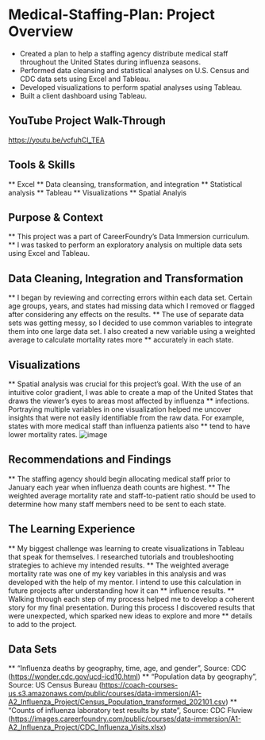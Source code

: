 # Medical-Staffing-Plan: Project Overview
* Created a plan to help a staffing agency distribute medical staff throughout the United States during influenza seasons.
* Performed data cleansing and statistical analyses on U.S. Census and CDC data sets using Excel and Tableau.
* Developed visualizations to perform spatial analyses using Tableau.
* Built a client dashboard using Tableau.

## YouTube Project Walk-Through
https://youtu.be/vcfuhCl_TEA

## Tools & Skills
** Excel
** Data cleansing, transformation, and integration
** Statistical analysis
** Tableau
** Visualizations
** Spatial Analyis

## Purpose & Context
** This project was a part of CareerFoundry’s Data Immersion curriculum. 
** I was tasked to perform an exploratory analysis on multiple data sets using Excel and Tableau.

## Data Cleaning, Integration and Transformation
** I began by reviewing and correcting errors within each data set. Certain age groups, years, and states had missing data which I removed or flagged after considering any effects on the results.
** The use of separate data sets was getting messy, so I decided to use common variables to integrate them into one large data set. I also created a new variable using a weighted average to calculate mortality rates more 
** accurately in each state.

## Visualizations
** Spatial analysis was crucial for this project’s goal. With the use of an intuitive color gradient, I was able to create a map of the United States that draws the viewer’s eyes to areas most affected by influenza 
** infections. Portraying multiple variables in one visualization helped me uncover insights that were not easily identifiable from the raw data. For example, states with more medical staff than influenza patients also 
** tend to have lower mortality rates.
![image](https://github.com/ke177409/Medical-Staffing-Plan/assets/118031032/a725ebdd-f43c-4ba7-af73-8a44ff0f1b08)


## Recommendations and Findings
** The staffing agency should begin allocating medical staff prior to January each year when influenza death counts are highest.
** The weighted average mortality rate and staff-to-patient ratio should be used to determine how many staff members need to be sent to each state.

## The Learning Experience
** My biggest challenge was learning to create visualizations in Tableau that speak for themselves. I researched tutorials and troubleshooting strategies to achieve my intended results.
** The weighted average mortality rate was one of my key variables in this analysis and was developed with the help of my mentor. I intend to use this calculation in future projects after understanding how it can 
** influence results.
** Walking through each step of my process helped me to develop a coherent story for my final presentation. During this process I discovered results that were unexpected, which sparked new ideas to explore and more 
** details to add to the project.

## Data Sets
** “Influenza deaths by geography, time, age, and gender”, Source: CDC (https://wonder.cdc.gov/ucd-icd10.html)
** “Population data by geography”, Source: US Census Bureau (https://coach-courses-us.s3.amazonaws.com/public/courses/data-immersion/A1-A2_Influenza_Project/Census_Population_transformed_202101.csv)
** “Counts of influenza laboratory test results by state”, Source: CDC Fluview (https://images.careerfoundry.com/public/courses/data-immersion/A1-A2_Influenza_Project/CDC_Influenza_Visits.xlsx)
